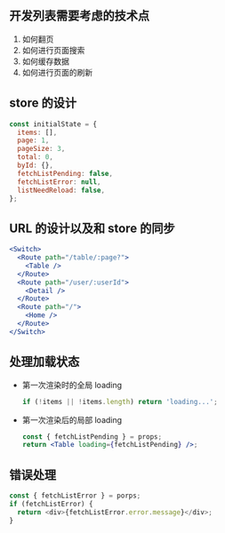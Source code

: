 ## 开发列表需要考虑的技术点

1. 如何翻页
2. 如何进行页面搜索
3. 如何缓存数据
4. 如何进行页面的刷新

## store 的设计

```js
const initialState = {
  items: [],
  page: 1,
  pageSize: 3,
  total: 0,
  byId: {},
  fetchListPending: false,
  fetchListError: null,
  listNeedReload: false,
};
```

## URL 的设计以及和 store 的同步

```jsx
<Switch>
  <Route path="/table/:page?">
    <Table />
  </Route>
  <Route path="/user/:userId">
    <Detail />
  </Route>
  <Route path="/">
    <Home />
  </Route>
</Switch>
```

## 处理加载状态

- 第一次渲染时的全局 loading
  ```js
  if (!items || !items.length) return 'loading...';
  ```
- 第一次渲染后的局部 loading

  ```jsx
  const { fetchListPending } = props;
  return <Table loading={fetchListPending} />;
  ```

## 错误处理

```js
const { fetchListError } = porps;
if (fetchListError) {
  return <div>{fetchListError.error.message}</div>;
}
```
